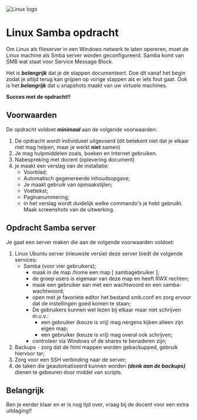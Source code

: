 ![Linux logo](https://upload.wikimedia.org/wikipedia/commons/3/35/Tux.svg)


# Linux Samba opdracht

Om Linux als fileserver in een Windows netwerk te laten opereren, moet de Linux machine als Smba server worden geconfigureerd. Samba komt van SMB wat staat voor Service Message Block.

Het is ***belangrijk*** dat je de stappen documenteert. Doe dit vanaf het begin zodat je altijd terug kan grijpen op vorige stappen als er iets fout gaat. Ook is het ***belangrijk*** dat u snapshots maakt van uw virtuele machines.

**Succes met de opdracht!!**

## Voorwaarden

De opdracht voldoet ***minimaal*** aan de volgende voorwaarden:
1. De opdracht wordt individueel uitgevoerd (dit betekent niet dat je elkaar niet mag helpen, maar je werkt **niet** samen)
2. Je mag hulpmiddelen zoals, boeken en Internet gebruiken.
3. Nabespreking met docent (oplevering document)
4. je maakt een verslag van de installatie:
    * Voorblad;
    * Automatisch gegenereerde inhoudsopgave;
    * Je maakt gebruik van opmaakstijlen;
    * Voettekst;
    * Paginanummering;
    * in het verslag wordt duidelijk welke commando's je hebt gebruikt. Maak screenshots van de uitwerking.


## Opdracht Samba server

Je gaat een server maken die aan de volgende voorwaarden voldoet:
1. Linux Ubuntu server (nieuwste versie) deze server biedt de volgende services:
    * Samba (voor vier gebruikers);
      * maak in de map /home een map [ sambagebruiker ];
      * de groep users is eigenaar van deze map en heeft RWX rechten;
      * maak een gebruiker aan met een wachtwoord en een samba-wachtwoord;
      * open met je favoriete editor het bestand smb.conf en zorg ervoor dat de instellingen goed komen te staan;
      * De gebruikers kunnen wel lezen bij elkaar maar niet schrijven m.u.v.:
        * een gebruiker (keuze is vrij) mag nergens kijken alleen zijn eigen map;
        * een gebruiker (keuze is vrij) mag overal ook schrijven;
      * controleer via Windows of de shares te benaderen zijn;  
2. Backups - zorg dat de html mappen worden gebackupped, gebruik hiervoor tar;
3. Zorg voor een SSH verbinding naar de server;
4. de taken die geautomatiseerd kunnen worden ***(denk aan de backups)*** dienen te gebeuren door middel van scripts.

## Belangrijk
Ben je eerder klaar en er is nog tijd over, vraag bij de docent voor een extra uitdaging!!

